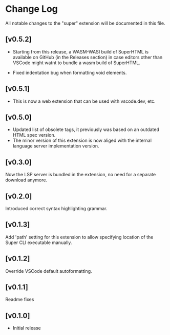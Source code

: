 # Change Log

All notable changes to the "super" extension will be documented in this file.

## [v0.5.2]
- Starting from this release, a WASM-WASI build of SuperHTML is available on GitHub (in the Releases section) in case editors other than VSCode might watnt to bundle a wasm build of SuperHTML.
 
- Fixed indentation bug when formatting void elements.

## [v0.5.1]
- This is now a web extension that can be used with vscode.dev, etc.

## [v0.5.0]
- Updated list of obsolete tags, it previously was based on an outdated HTML spec version.
- The minor version of this extension is now aliged with the internal language server implementation version.

## [v0.3.0]
Now the LSP server is bundled in the extension, no need for a separate download anymore.

## [v0.2.0]
Introduced correct syntax highlighting grammar.

## [v0.1.3]
Add 'path' setting for this extension to allow specifying location of the Super CLI executable manually.

## [v0.1.2]
Override VSCode default autoformatting.

## [v0.1.1]
Readme fixes

## [v0.1.0]
- Initial release

